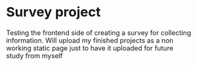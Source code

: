  <h1 style="font-size: 36px;">Survey project</h1>
<p style="font-size: 18px;">Testing the frontend side of creating a survey for collecting information. Will upload my finished projects as a non working static page just to have it uploaded for future study from myself</p>
